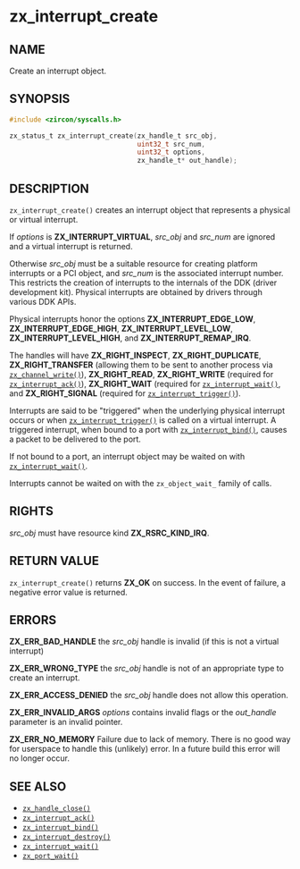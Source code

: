 # zx_interrupt_create

## NAME

<!-- Contents of this heading updated by update-docs-from-fidl, do not edit. -->

Create an interrupt object.

## SYNOPSIS

<!-- Contents of this heading updated by update-docs-from-fidl, do not edit. -->

```c
#include <zircon/syscalls.h>

zx_status_t zx_interrupt_create(zx_handle_t src_obj,
                                uint32_t src_num,
                                uint32_t options,
                                zx_handle_t* out_handle);
```

## DESCRIPTION

`zx_interrupt_create()` creates an interrupt object that represents a physical
or virtual interrupt.

If *options* is **ZX_INTERRUPT_VIRTUAL**, *src_obj* and *src_num* are ignored and
a virtual interrupt is returned.

Otherwise *src_obj* must be a suitable resource for creating platform interrupts
or a PCI object, and *src_num* is the associated interrupt number.  This restricts
the creation of interrupts to the internals of the DDK (driver development kit).
Physical interrupts are obtained by drivers through various DDK APIs.

Physical interrupts honor the options **ZX_INTERRUPT_EDGE_LOW**, **ZX_INTERRUPT_EDGE_HIGH**,
**ZX_INTERRUPT_LEVEL_LOW**, **ZX_INTERRUPT_LEVEL_HIGH**, and **ZX_INTERRUPT_REMAP_IRQ**.

The handles will have **ZX_RIGHT_INSPECT**, **ZX_RIGHT_DUPLICATE**, **ZX_RIGHT_TRANSFER**
(allowing them to be sent to another process via [`zx_channel_write()`]), **ZX_RIGHT_READ**,
**ZX_RIGHT_WRITE** (required for [`zx_interrupt_ack()`]), **ZX_RIGHT_WAIT** (required for
[`zx_interrupt_wait()`], and **ZX_RIGHT_SIGNAL** (required for [`zx_interrupt_trigger()`]).

Interrupts are said to be "triggered" when the underlying physical interrupt occurs
or when [`zx_interrupt_trigger()`] is called on a virtual interrupt.  A triggered interrupt,
when bound to a port with [`zx_interrupt_bind()`], causes a packet to be delivered to the port.

If not bound to a port, an interrupt object may be waited on with [`zx_interrupt_wait()`].

Interrupts cannot be waited on with the `zx_object_wait_` family of calls.

## RIGHTS

<!-- Contents of this heading updated by update-docs-from-fidl, do not edit. -->

*src_obj* must have resource kind **ZX_RSRC_KIND_IRQ**.

## RETURN VALUE

`zx_interrupt_create()` returns **ZX_OK** on success. In the event
of failure, a negative error value is returned.

## ERRORS

**ZX_ERR_BAD_HANDLE** the *src_obj* handle is invalid (if this is not a virtual interrupt)

**ZX_ERR_WRONG_TYPE** the *src_obj* handle is not of an appropriate type to create an interrupt.

**ZX_ERR_ACCESS_DENIED** the *src_obj* handle does not allow this operation.

**ZX_ERR_INVALID_ARGS** *options* contains invalid flags or the *out_handle*
parameter is an invalid pointer.

**ZX_ERR_NO_MEMORY**  Failure due to lack of memory.
There is no good way for userspace to handle this (unlikely) error.
In a future build this error will no longer occur.

## SEE ALSO

 - [`zx_handle_close()`]
 - [`zx_interrupt_ack()`]
 - [`zx_interrupt_bind()`]
 - [`zx_interrupt_destroy()`]
 - [`zx_interrupt_wait()`]
 - [`zx_port_wait()`]

<!-- References updated by update-docs-from-fidl, do not edit. -->

[`zx_channel_write()`]: channel_write.md
[`zx_handle_close()`]: handle_close.md
[`zx_interrupt_ack()`]: interrupt_ack.md
[`zx_interrupt_bind()`]: interrupt_bind.md
[`zx_interrupt_destroy()`]: interrupt_destroy.md
[`zx_interrupt_trigger()`]: interrupt_trigger.md
[`zx_interrupt_wait()`]: interrupt_wait.md
[`zx_port_wait()`]: port_wait.md
